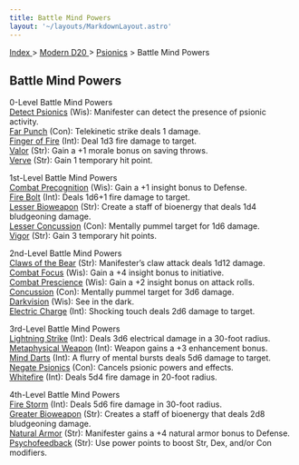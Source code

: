 ```yaml
---
title: Battle Mind Powers
layout: '~/layouts/MarkdownLayout.astro'
---
```


[ Index ](/) > [ Modern D20 ](/modern.d20.srd) > [Psionics](/modern.d20.srd/psionics) > Battle Mind Powers

## Battle Mind Powers

0-Level Battle Mind Powers  
[Detect Psionics](/modern.d20.srd/psionics/detect.psionics) (Wis): Manifester
can detect the presence of psionic activity.  
[Far Punch](/modern.d20.srd/psionics/far.punch) (Con): Telekinetic strike
deals 1 damage.  
[Finger of Fire](/modern.d20.srd/psionics/finger.of.fire) (Int): Deal 1d3 fire
damage to target.  
[Valor](/modern.d20.srd/psionics/valor) (Str): Gain a +1 morale bonus on
saving throws.  
[Verve](/modern.d20.srd/psionics/verve) (Str): Gain 1 temporary hit point.  

1st-Level Battle Mind Powers  
[Combat Precognition](/modern.d20.srd/psionics/combat.precognition) (Wis):
Gain a +1 insight bonus to Defense.  
[Fire Bolt](/modern.d20.srd/psionics/fire.bolt) (Int): Deals 1d6+1 fire damage
to target.  
[Lesser Bioweapon](/modern.d20.srd/psionics/lesser.bioweapon) (Str): Create a
staff of bioenergy that deals 1d4 bludgeoning damage.  
[Lesser Concussion](/modern.d20.srd/psionics/lesser.concussion) (Con):
Mentally pummel target for 1d6 damage.  
[Vigor](/modern.d20.srd/psionics/vigor) (Str): Gain 3 temporary hit points.  

2nd-Level Battle Mind Powers  
[Claws of the Bear](/modern.d20.srd/psionics/claws.of.bear) (Str):
Manifester’s claw attack deals 1d12 damage.  
[Combat Focus](/modern.d20.srd/psionics/combat.focus) (Wis): Gain a +4 insight
bonus to initiative.  
[Combat Prescience](/modern.d20.srd/psionics/combat.prescience) (Wis): Gain a
+2 insight bonus on attack rolls.  
[Concussion](/modern.d20.srd/psionics/concussion) (Con): Mentally pummel
target for 3d6 damage.  
[Darkvision](/modern.d20.srd/psionics/darkvision) (Wis): See in the dark.  
[Electric Charge](/modern.d20.srd/psionics/electric.charge) (Int): Shocking
touch deals 2d6 damage to target.  

3rd-Level Battle Mind Powers  
[Lightning Strike](/modern.d20.srd/psionics/lightning.strike) (Int): Deals 3d6
electrical damage in a 30-foot radius.  
[Metaphysical Weapon](/modern.d20.srd/psionics/metaphysical.weapon) (Int):
Weapon gains a +3 enhancement bonus.  
[Mind Darts](/modern.d20.srd/psionics/mind.darts) (Int): A flurry of mental
bursts deals 5d6 damage to target.  
[Negate Psionics](/modern.d20.srd/psionics/negate.psionics) (Con): Cancels
psionic powers and effects.  
[Whitefire](/modern.d20.srd/psionics/whitefire) (Int): Deals 5d4 fire damage
in 20-foot radius.  

4th-Level Battle Mind Powers  
[Fire Storm](/modern.d20.srd/psionics/fire.storm) (Int): Deals 5d6 fire damage
in 30-foot radius.  
[Greater Bioweapon](/modern.d20.srd/psionics/greater.bioweapon) (Str): Creates
a staff of bioenergy that deals 2d8 bludgeoning damage.  
[Natural Armor](/modern.d20.srd/psionics/natural.armor) (Str): Manifester
gains a +4 natural armor bonus to Defense.  
[Psychofeedback](/modern.d20.srd/psionics/psychofeedback) (Str): Use power
points to boost Str, Dex, and/or Con modifiers.  

